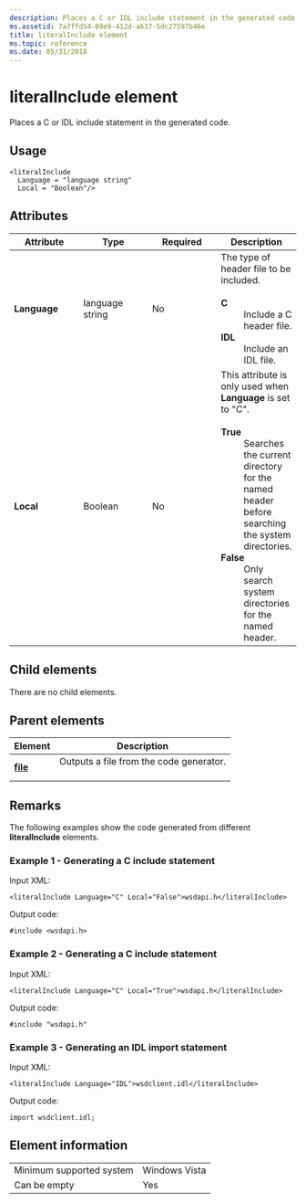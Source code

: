 ```yaml
---
description: Places a C or IDL include statement in the generated code.
ms.assetid: 7a7ffd54-09e9-412d-a637-5dc27597b46e
title: literalInclude element
ms.topic: reference
ms.date: 05/31/2018
---
```


# literalInclude element

Places a C or IDL include statement in the generated code.

## Usage

``` syntax
<literalInclude
  Language = "language string"
  Local = "Boolean"/>
```

## Attributes



<table>
<colgroup>
<col style="width: 25%" />
<col style="width: 25%" />
<col style="width: 25%" />
<col style="width: 25%" />
</colgroup>
<thead>
<tr class="header">
<th>Attribute</th>
<th>Type</th>
<th>Required</th>
<th>Description</th>
</tr>
</thead>
<tbody>
<tr class="odd">
<td><strong>Language</strong><br/></td>
<td>language string<br/></td>
<td>No<br/></td>
<td>The type of header file to be included. <br/> <br/>
<dt><strong>C</strong></dt> <dd> Include a C header file.<br/> </dd> <dt><strong>IDL</strong></dt> <dd> Include an IDL file.<br/> </dd> </dl></td>
</tr>
<tr class="even">
<td><strong>Local</strong><br/></td>
<td>Boolean<br/></td>
<td>No<br/></td>
<td>This attribute is only used when <strong>Language</strong> is set to &quot;C&quot;.<br/> <br/>
<dt><strong>True</strong></dt> <dd> Searches the current directory for the named header before searching the system directories.<br/> </dd> <dt><strong>False</strong></dt> <dd> Only search system directories for the named header.<br/> </dd> </dl></td>
</tr>
</tbody>
</table>



## Child elements

There are no child elements.

## Parent elements



| Element                         | Description                                                    |
|---------------------------------|----------------------------------------------------------------|
| [**file**](file.md)<br/> | Outputs a file from the code generator.<br/> <br/> |



## Remarks

The following examples show the code generated from different **literalInclude** elements.

### Example 1 - Generating a C include statement

Input XML:

``` syntax
<literalInclude Language="C" Local="False">wsdapi.h</literalInclude>
```

Output code:

``` syntax
#include <wsdapi.h>
```

### Example 2 - Generating a C include statement

Input XML:

``` syntax
<literalInclude Language="C" Local="True">wsdapi.h</literalInclude>
```

Output code:

``` syntax
#include "wsdapi.h"
```

### Example 3 - Generating an IDL import statement

Input XML:

``` syntax
<literalInclude Language="IDL">wsdclient.idl</literalInclude>
```

Output code:

``` syntax
import wsdclient.idl;
```

## Element information



|                                     |               |
|-------------------------------------|---------------|
| Minimum supported system<br/> | Windows Vista |
| Can be empty                        | Yes           |



 

 




